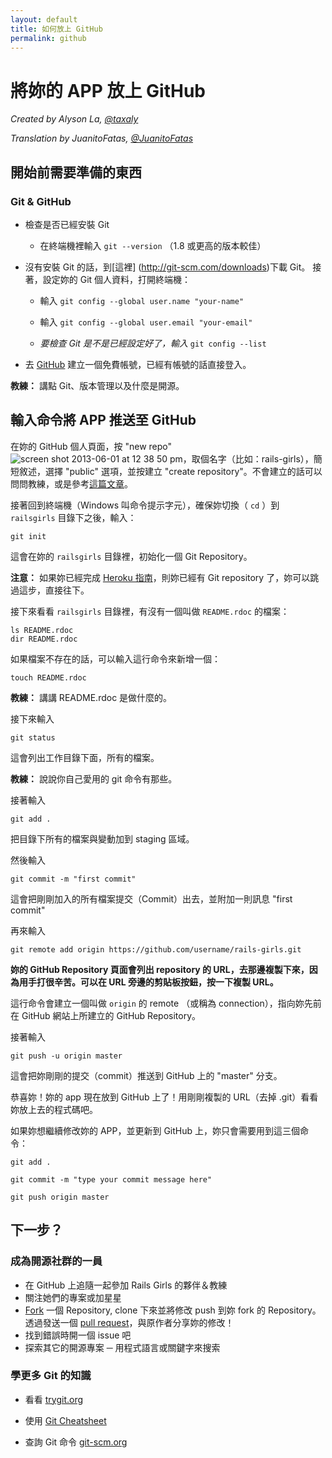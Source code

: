 ```yaml
---
layout: default
title: 如何放上 GitHub
permalink: github
---
```


# 將妳的 APP 放上 GitHub

*Created by Alyson La, [@taxaly](https://www.twitter.com/taxaly)*

*Translation by JuanitoFatas, [@JuanitoFatas](https://twitter.com/juanitofatas)*

## 開始前需要準備的東西

### Git & GitHub

* 檢查是否已經安裝 Git
	* 在終端機裡輸入 `git --version` （1.8 或更高的版本較佳）

* 沒有安裝 Git 的話，到[這裡] (http://git-scm.com/downloads)下載 Git。
	接著，設定妳的 Git 個人資料，打開終端機：
	* 輸入 `git config --global user.name "your-name"`
	* 輸入 `git config --global user.email "your-email"`

	* _要檢查 Git 是不是已經設定好了，輸入_ `git config --list`

* 去 [GitHub](https://github.com) 建立一個免費帳號，已經有帳號的話直接登入。

**教練：** 講點 Git、版本管理以及什麼是開源。

## 輸入命令將 APP 推送至 GitHub

在妳的 GitHub 個人頁面，按 "new repo" ![screen shot 2013-06-01 at 12 38 50 pm](https://f.cloud.github.com/assets/2623954/595307/eb70c6cc-caf2-11e2-9d2d-60deb31ac049.png)，取個名字（比如：rails-girls），簡短敘述，選擇 "public" 選項，並按建立 "create repository"。不會建立的話可以問問教練，或是參考[這篇文章](https://help.github.com/articles/create-a-repo)。

接著回到終端機（Windows 叫命令提示字元），確保妳切換（ `cd` ）到 `railsgirls` 目錄下之後，輸入：

`git init`

這會在妳的 `railsgirls` 目錄裡，初始化一個 Git Repository。

**注意：** 如果妳已經完成 [Heroku 指南](/heroku)，則妳已經有 Git repository 了，妳可以跳過這步，直接往下。

接下來看看 `railsgirls` 目錄裡，有沒有一個叫做 `README.rdoc` 的檔案：

<div class="os-specific">
  <div class="nix">
    <code>ls README.rdoc</code>
  </div>
  <div class="win">
    <code>dir README.rdoc</code>
  </div>
</div>

如果檔案不存在的話，可以輸入這行命令來新增一個：

`touch README.rdoc`

**教練：** 講講 README.rdoc 是做什麼的。

接下來輸入

`git status`

這會列出工作目錄下面，所有的檔案。

**教練：** 說說你自己愛用的 git 命令有那些。

接著輸入

`git add .`

把目錄下所有的檔案與變動加到 staging 區域。

然後輸入

`git commit -m "first commit"`

這會把剛剛加入的所有檔案提交（Commit）出去，並附加一則訊息 "first commit"

再來輸入

`git remote add origin https://github.com/username/rails-girls.git`

__妳的 GitHub Repository 頁面會列出 repository 的 URL，去那邊複製下來，因為用手打很辛苦。可以在 URL 旁邊的剪貼板按鈕，按一下複製 URL。__

這行命令會建立一個叫做 `origin` 的 remote （或稱為 connection），指向妳先前在 GitHub 網站上所建立的 GitHub Repository。

接著輸入

`git push -u origin master`

這會把妳剛剛的提交（commit）推送到 GitHub 上的 "master" 分支。

恭喜妳！妳的 app 現在放到 GitHub 上了！用剛剛複製的 URL（去掉 .git）看看妳放上去的程式碼吧。

如果妳想繼續修改妳的 APP，並更新到 GitHub 上，妳只會需要用到這三個命令：

`git add .`

`git commit -m "type your commit message here"`

`git push origin master`

## 下一步？

### 成為開源社群的一員

 * 在 GitHub 上追隨一起參加 Rails Girls 的夥伴＆教練
 * 關注她們的專案或加星星
 * [Fork](https://help.github.com/articles/fork-a-repo) 一個 Repository, clone 下來並將修改 push 到妳 fork 的 Repository。透過發送一個 [pull request](https://help.github.com/articles/using-pull-requests)，與原作者分享妳的修改！
 * 找到錯誤時開一個 issue 吧
 * 探索其它的開源專案 ─ 用程式語言或關鍵字來搜索

### 學更多 Git 的知識

 * 看看 [trygit.org](http://try.github.io/)

 * 使用 [Git Cheatsheet](https://na1.salesforce.com/help/doc/en/salesforce_git_developer_cheatsheet.pdf)

 * 查詢 Git 命令 [git-scm.org](http://git-scm.com/)
